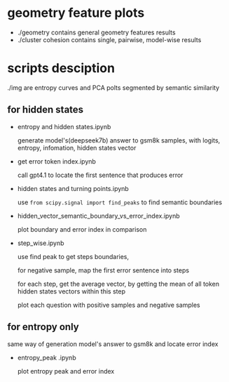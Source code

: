 # geometry feature plots

- ./geometry contains general geometry features results
- ./cluster cohesion contains single, pairwise, model-wise results

# scripts desciption

./img are entropy curves and PCA polts segmented by semantic similarity

## for hidden states

- entropy and hidden states.ipynb

  generate model's(deepseek7b) answer to gsm8k samples, with logits, entropy, infomation, hidden states vector

- get error token index.ipynb

  call gpt4.1 to locate the first sentence that produces error

- hidden states and turning points.ipynb

  use `from scipy.signal import find_peaks` to find semantic boundaries

- hidden_vector_semantic_boundary_vs_error_index.ipynb

  plot boundary and error index in comparison

- step_wise.ipynb

  use find peak to get steps boundaries, 

  for negative sample, map the first error sentence into steps

  for each step, get the average vector, by getting the mean of all token hidden states vectors within this step

  plot each question with positive samples and negative samples


## for entropy only 

  same way of generation model's answer to gsm8k and locate error index

- entropy_peak .ipynb

  plot entropy peak and error index